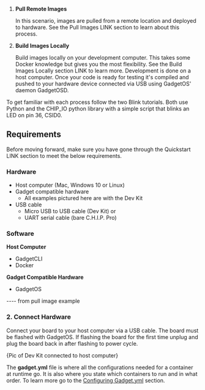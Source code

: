 1. **Pull Remote Images**

	In this scenario, images are pulled from a remote location and deployed to hardware. See the Pull Images LINK section to learn about this process.

2. **Build Images Locally** 

	Build images locally on your development computer. This takes some Docker knowledge but gives you the most flexibility. See the Build Images Locally section LINK to learn more. Development is done on a host computer. Once your code is ready for testing it's compiled and pushed to your hardware device connected via USB using GadgetOS' daemon GadgetOSD. 

To get familiar with each process follow the two Blink tutorials. Both use Python and the CHIP_IO python library with a simple script that blinks an LED on pin 36, CSID0.  

## Requirements

Before moving forward, make sure you have gone through the Quickstart LINK section to meet the below requirements.

### Hardware

* Host computer (Mac, Windows 10 or Linux)
* Gadget compatible hardware
	* All examples pictured here are with the Dev Kit
* USB cable
	* Micro USB to USB cable (Dev Kit) 
	or
	* UART serial cable (bare C.H.I.P. Pro)

### Software

**Host Computer**

* GadgetCLI 
* Docker  

**Gadget Compatible Hardware**

* GadgetOS 


---- from pull image example

### 2. Connect Hardware 

Connect your board to your host computer via a USB cable. The board must be flashed with GadgetOS. If flashing the board for the first time unplug and plug the board back in after flashing to power cycle.
	
{Pic of Dev Kit connected to host computer}

The **gadget.yml** file is where all the configurations needed for a container at runtime go. It is also where you state which containers to run and in what order. To learn more go to the [Configuring Gadget.yml](http://ntc-docs-unstable.surge.sh/gadget.html#configuring-gadget-yml) section.